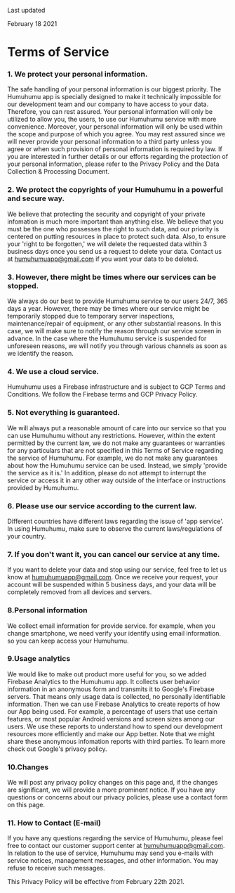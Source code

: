 Last updated

February 18 2021

Terms of Service
================

### 1\. We protect your personal information.

The safe handling of your personal information is our biggest priority. The Humuhumu app is specially designed to make it technically impossible for our development team and our company to have access to your data. Therefore, you can rest assured. Your personal information will only be utilized to allow you, the users, to use our Humuhumu service with more convenience. Moreover, your personal information will only be used within the scope and purpose of which you agree. You may rest assured since we will never provide your personal information to a third party unless you agree or when such provision of personal information is required by law. If you are interested in further details or our efforts regarding the protection of your personal information, please refer to the Privacy Policy and the Data Collection & Processing Document.

### 2\. We protect the copyrights of your Humuhumu in a powerful and secure way.

We believe that protecting the security and copyright of your private infomation is much more important than anything else. We believe that you must be the one who possesses the right to such data, and our priority is centered on putting resources in place to protect such data. Also, to ensure your 'right to be forgotten,' we will delete the requested data within 3 business days once you send us a request to delete your data. Contact us at humuhumuapp@gmail.com if you want your data to be deleted.

### 3\. However, there might be times where our services can be stopped.

We always do our best to provide Humuhumu service to our users 24/7, 365 days a year. However, there may be times where our service might be temporarily stopped due to temporary server inspections, maintenance/repair of equipment, or any other substantial reasons. In this case, we will make sure to notify the reason through our service screen in advance. In the case where the Humuhumu service is suspended for unforeseen reasons, we will notify you through various channels as soon as we identify the reason.

### 4\. We use a cloud service.

Humuhumu uses a Firebase infrastructure and is subject to GCP Terms and Conditions. We follow the Firebase terms and GCP Privacy Policy.

### 5\. Not everything is guaranteed.

We will always put a reasonable amount of care into our service so that you can use Humuhumu without any restrictions. However, within the extent permitted by the current law, we do not make any guarantees or warranties for any particulars that are not specified in this Terms of Service regarding the service of Humuhumu. For example, we do not make any guarantees about how the Humuhumu service can be used. Instead, we simply 'provide the service as it is.' In addition, please do not attempt to interrupt the service or access it in any other way outside of the interface or instructions provided by Humuhumu.

### 6\. Please use our service according to the current law.

Different countries have different laws regarding the issue of 'app service'. In using Humuhumu, make sure to observe the current laws/regulations of your country.

### 7\. If you don't want it, you can cancel our service at any time.

If you want to delete your data and stop using our service, feel free to let us know at humuhumuapp@gmail.com. Once we receive your request, your account will be suspended within 5 business days, and your data will be completely removed from all devices and servers.

### 8.Personal information

We collect email information for provide service. for example, when you change smartphone, we need verify your identify using email information. so you can keep access your Humuhumu.

### 9.Usage analytics

We would like to make out product more useful for you, so we added Firebase Analytics to the Humuhumu app. It collects user behavior information in an anonymous form and transmits it to Google's Firebase servers. That means only usage data is collected, no personally identifiable information. Then we can use Firebase Analytics to create reports of how our App being used. For example, a percentage of users that use certain features, or most popular Android versions and screen sizes among our users. We use these reports to understand how to spend our development resources more efficiently and make our App better. Note that we might share these anonymous infomation reports with third parties. To learn more check out Google's privacy policy.

### 10.Changes

We will post any privacy policy changes on this page and, if the changes are significant, we will provide a more prominent notice. If you have any questions or concerns about our privacy policies, please use a contact form on this page.

### 11\. How to Contact (E-mail)

If you have any questions regarding the service of Humuhumu, please feel free to contact our customer support center at humuhumuapp@gmail.com. In relation to the use of service, Humuhumu may send you e-mails with service notices, management messages, and other information. You may refuse to receive such messages.

This Privacy Policy will be effective from February 22th 2021.
